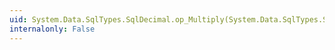 ```yaml
---
uid: System.Data.SqlTypes.SqlDecimal.op_Multiply(System.Data.SqlTypes.SqlDecimal,System.Data.SqlTypes.SqlDecimal)
internalonly: False
---
```


